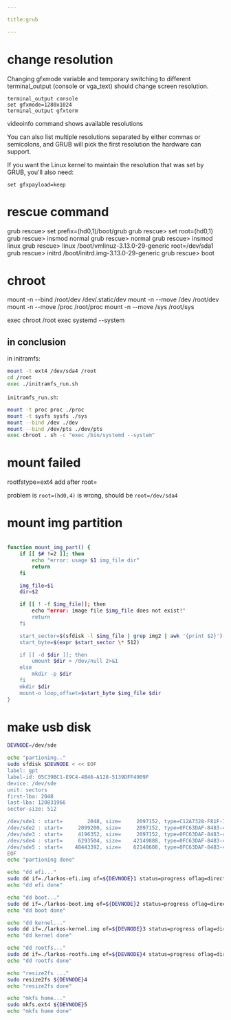```yaml
---

title:grub

---
```


# change resolution


Changing gfxmode variable and temporary switching to different terminal_output (console or vga_text) should change screen resolution.


```
terminal_output console
set gfxmode=1280x1024
terminal_output gfxterm
```

videoinfo command shows available resolutions

You can also list multiple resolutions separated by either commas or semicolons, and GRUB will pick the first resolution the hardware can support.

If you want the Linux kernel to maintain the resolution that was set by GRUB, you'll also need:

```
set gfxpayload=keep
```

# rescue command

grub rescue> set prefix=(hd0,1)/boot/grub
grub rescue> set root=(hd0,1)
grub rescue> insmod normal
grub rescue> normal
grub rescue> insmod linux
grub rescue> linux /boot/vmlinuz-3.13.0-29-generic root=/dev/sda1
grub rescue> initrd /boot/initrd.img-3.13.0-29-generic
grub rescue> boot


# chroot 

mount -n --bind /root/dev /dev/.static/dev
mount -n --move /dev /root/dev
mount -n --move /proc /root/proc
mount -n --move /sys /root/sys

exec chroot /root
exec systemd --system

## in conclusion

in initramfs:

```bash
mount -t ext4 /dev/sda4 /root
cd /root
exec ./initramfs_run.sh
```

`initramfs_run.sh`:

```bash
mount -t proc proc ./proc
mount -t sysfs sysfs ./sys
mount --bind /dev ./dev
mount --bind /dev/pts ./dev/pts
exec chroot . sh -c "exec /bin/systemd --system"
```

# mount failed

rootfstype=ext4 add after root=

problem is `root=(hd0,4)` is wrong, should be `root=/dev/sda4`


# mount img partition 

```bash

function mount_img_part() {
    if [[ $# !=2 ]]; then 
        echo "error: usage $1 img_file dir"
        return
    fi

    img_file=$1
    dir=$2

    if [[ ! -f $img_file]]; then
        echo "error: image file $img_file does not exist!"
        return
    fi

    start_sector=$(sfdisk -l $img_file | grep img2 | awk '{print $2}')
    start_byte=$(expr $start_sector \* 512)

    if [[ -d $dir ]]; then
        umount $dir > /dev/null 2>&1
    else
        mkdir -p $dir
    fi
    mkdir $dir
    mount-o loop,offset=$start_byte $img_file $dir
}

 ```


# make usb disk

```bash
DEVNODE=/dev/sde

echo "partioning.."
sudo sfdisk $DEVNODE < << EOF
label: gpt
label-id: 05C39BC1-E9C4-4B46-A128-5139DFF4909F
device: /dev/sde
unit: sectors
first-lba: 2048
last-lba: 120831966
sector-size: 512

/dev/sde1 : start=        2048, size=     2097152, type=C12A7328-F81F-11D2-BA4B-00A0C93EC93B, uuid=1F8AAE56-AD2C-764A-840D-4AE5A5182646, name="EFI-SYSTEM"
/dev/sde2 : start=     2099200, size=     2097152, type=0FC63DAF-8483-4772-8E79-3D69D8477DE4, uuid=06216244-E7B8-1242-B5E4-8DB10A84E603, name="BOOT"
/dev/sde3 : start=     4196352, size=     2097152, type=0FC63DAF-8483-4772-8E79-3D69D8477DE4, uuid=9EA2813E-AC7A-1F41-881C-93FAAF889FE4, name="usb_kernel"
/dev/sde4 : start=     6293504, size=    42149888, type=0FC63DAF-8483-4772-8E79-3D69D8477DE4, uuid=D6B3D08F-03A4-C442-B299-FF53DDA920F9, name="usb_rootfs"
/dev/sde5 : start=    48443392, size=    62148608, type=0FC63DAF-8483-4772-8E79-3D69D8477DE4, uuid=7CC46A0C-FDE7-4CA8-B692-6200BABE6833, name="usb_home"
EOF
echo "partioning done"

echo "dd efi..."
sudo dd if=./larkos-efi.img of=${DEVNODE}1 status=progress oflag=direct,sync bs=4K
echo "dd efi done"

echo "dd boot..."
sudo dd if=./larkos-boot.img of=${DEVNODE}2 status=progress oflag=direct,sync bs=1M
echo "dd boot done"

echo "dd kernel..."
sudo dd if=./larkos-kernel.img of=${DEVNODE}3 status=progress oflag=direct,sync bs=1M
echo "dd kernel done"

echo "dd rootfs..."
sudo dd if=./larkos-rootfs.img of=${DEVNODE}4 status=progress oflag=direct,sync bs=1M
echo "dd rootfs done"

echo "resize2fs ..."
sudo resize2fs ${DEVNODE}4
echo "resize2fs done"

echo "mkfs home..."
sudo mkfs.ext4 ${DEVNODE}5
echo "mkfs home done"

```